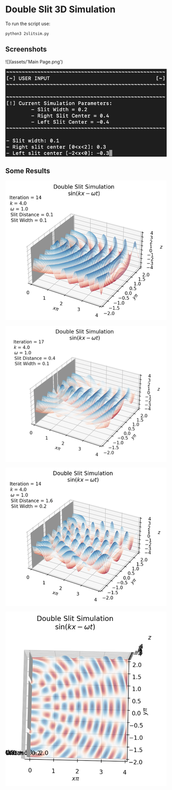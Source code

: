 # Double Slit 3D Simulation

To run the script use:

```
python3 2slitsim.py
```
## Screenshots
![](assets/'Main Page.png')

![](assets/Params.png)

## Some Results

![](assets/0101.png)

![](assets/0104.png)

![](assets/0216N.png)

![](assets/0216T.png)
